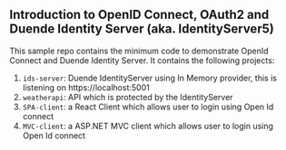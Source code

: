## Introduction to OpenID Connect, OAuth2 and Duende Identity Server (aka. IdentityServer5)

This sample repo contains the minimum code to demonstrate OpenId Connect and Duende Identity Server. It contains the following projects:

1. `ids-server`: Duende IdentityServer using In Memory provider, this is listening on https://localhost:5001
1. `weatherapi`: API which is protected by the IdentityServer
1. `SPA-client`: a React Client which allows user to login using Open Id connect
1. `MVC-client`: a ASP.NET MVC client which allows user to login using Open Id connect

